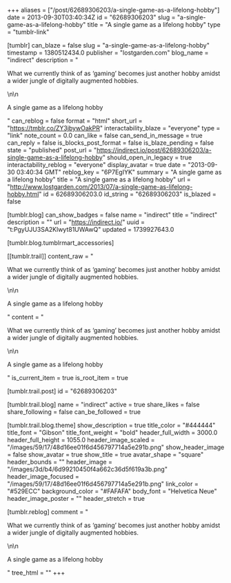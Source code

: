 +++
aliases = ["/post/62689306203/a-single-game-as-a-lifelong-hobby"]
date = 2013-09-30T03:40:34Z
id = "62689306203"
slug = "a-single-game-as-a-lifelong-hobby"
title = "A single game as a lifelong hobby"
type = "tumblr-link"

[tumblr]
can_blaze = false
slug = "a-single-game-as-a-lifelong-hobby"
timestamp = 1380512434.0
publisher = "lostgarden.com"
blog_name = "indirect"
description = "<p>What we currently think of as ‘gaming’ becomes just another hobby amidst a wider jungle of digitally augmented hobbies.</p>\n\n<p>A single game as a lifelong hobby<br/></p>"
can_reblog = false
format = "html"
short_url = "https://tmblr.co/ZY3jbywOakPR"
interactability_blaze = "everyone"
type = "link"
note_count = 0.0
can_like = false
can_send_in_message = true
can_reply = false
is_blocks_post_format = false
is_blaze_pending = false
state = "published"
post_url = "https://indirect.io/post/62689306203/a-single-game-as-a-lifelong-hobby"
should_open_in_legacy = true
interactability_reblog = "everyone"
display_avatar = true
date = "2013-09-30 03:40:34 GMT"
reblog_key = "6P7EgIYK"
summary = "A single game as a lifelong hobby"
title = "A single game as a lifelong hobby"
url = "http://www.lostgarden.com/2013/07/a-single-game-as-lifelong-hobby.html"
id = 62689306203.0
id_string = "62689306203"
is_blazed = false

[tumblr.blog]
can_show_badges = false
name = "indirect"
title = "indirect"
description = ""
url = "https://indirect.io/"
uuid = "t:PgyUJU3SA2Klwyt81UWAwQ"
updated = 1739927643.0

[tumblr.blog.tumblrmart_accessories]

[[tumblr.trail]]
content_raw = "<p>What we currently think of as ‘gaming’ becomes just another hobby amidst a wider jungle of digitally augmented hobbies.</p>\n\n<p>A single game as a lifelong hobby<br></p>"
content = "<p>What we currently think of as &lsquo;gaming&rsquo; becomes just another hobby amidst a wider jungle of digitally augmented hobbies.</p>\n\n<p>A single game as a lifelong hobby<br /></p>"
is_current_item = true
is_root_item = true

[tumblr.trail.post]
id = "62689306203"

[tumblr.trail.blog]
name = "indirect"
active = true
share_likes = false
share_following = false
can_be_followed = true

[tumblr.trail.blog.theme]
show_description = true
title_color = "#444444"
title_font = "Gibson"
title_font_weight = "bold"
header_full_width = 3000.0
header_full_height = 1055.0
header_image_scaled = "/images/59/17/48d16ee01f6d456797714a5e291b.png"
show_header_image = false
show_avatar = true
show_title = true
avatar_shape = "square"
header_bounds = ""
header_image = "/images/3d/b4/6d99210450f4a662c36d5f619a3b.png"
header_image_focused = "/images/59/17/48d16ee01f6d456797714a5e291b.png"
link_color = "#529ECC"
background_color = "#FAFAFA"
body_font = "Helvetica Neue"
header_image_poster = ""
header_stretch = true

[tumblr.reblog]
comment = "<p>What we currently think of as ‘gaming’ becomes just another hobby amidst a wider jungle of digitally augmented hobbies.</p>\n\n<p>A single game as a lifelong hobby<br></p>"
tree_html = ""
+++
